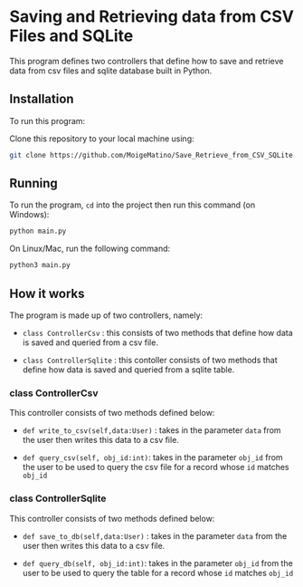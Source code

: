 # Saving and Retrieving data from CSV Files and SQLite

This program defines two controllers that define how to save and retrieve data from csv files and sqlite database built in Python.

## Installation

To run this program:

Clone this repository to your local machine using:

```sh
git clone https://github.com/MoigeMatino/Save_Retrieve_from_CSV_SQLite
```

## Running

To run the program, `cd` into the project then run this command (on Windows):

```sh
python main.py 
```

On Linux/Mac, run the following command:

```sh
python3 main.py 
```

## How it works

The program is made up of two controllers, namely:

- `class ControllerCsv` : this consists of two methods that define how data is saved and queried from a csv file.

- `class ControllerSqlite` : this contoller consists of two methods that define how data is saved and queried from a sqlite table.

### class ControllerCsv 

This controller consists of two methods defined below:

- `def write_to_csv(self,data:User)` : takes in the parameter `data` from the user then writes this data to a csv file.

- `def query_csv(self, obj_id:int)`: takes in the parameter `obj_id` from the user to be used to query the csv file for a record whose `id` matches  `obj_id`

### class ControllerSqlite

This controller consists of two methods defined below:

- `def save_to_db(self,data:User)` : takes in the parameter `data` from the user then writes this data to a csv file.

- `def query_db(self, obj_id:int)`: takes in the parameter `obj_id` from the user to be used to query the table for a record whose `id` matches  `obj_id`





